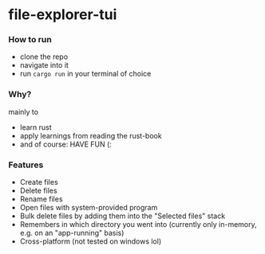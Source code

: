 # file-explorer-tui

### How to run

- clone the repo
- navigate into it
- run `cargo run` in your terminal of choice

### Why?

mainly to
- learn rust
- apply learnings from reading the rust-book
- and of course: HAVE FUN (:

### Features

- Create files
- Delete files
- Rename files
- Open files with system-provided program
- Bulk delete files by adding them into the "Selected files" stack
- Remembers in which directory you went into (currently only in-memory, e.g. on an "app-running" basis)
- Cross-platform (not tested on windows lol)
